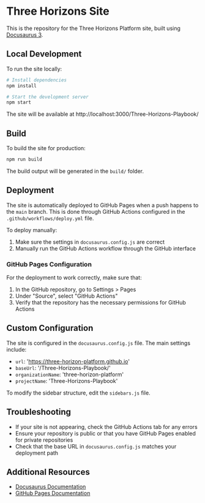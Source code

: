 # Three Horizons Site

This is the repository for the Three Horizons Platform site, built using [Docusaurus 3](https://docusaurus.io/).

## Local Development

To run the site locally:

```bash
# Install dependencies
npm install

# Start the development server
npm start
```

The site will be available at http://localhost:3000/Three-Horizons-Playbook/

## Build

To build the site for production:

```bash
npm run build
```

The build output will be generated in the `build/` folder.

## Deployment

The site is automatically deployed to GitHub Pages when a push happens to the `main` branch. This is done through GitHub Actions configured in the `.github/workflows/deploy.yml` file.

To deploy manually:

1. Make sure the settings in `docusaurus.config.js` are correct
2. Manually run the GitHub Actions workflow through the GitHub interface

### GitHub Pages Configuration

For the deployment to work correctly, make sure that:

1. In the GitHub repository, go to Settings > Pages
2. Under "Source", select "GitHub Actions"
3. Verify that the repository has the necessary permissions for GitHub Actions

## Custom Configuration

The site is configured in the `docusaurus.config.js` file. The main settings include:

- `url`: 'https://three-horizon-platform.github.io'
- `baseUrl`: '/Three-Horizons-Playbook/'
- `organizationName`: 'three-horizon-platform'
- `projectName`: 'Three-Horizons-Playbook'

To modify the sidebar structure, edit the `sidebars.js` file.

## Troubleshooting

- If your site is not appearing, check the GitHub Actions tab for any errors
- Ensure your repository is public or that you have GitHub Pages enabled for private repositories
- Check that the base URL in `docusaurus.config.js` matches your deployment path

## Additional Resources

- [Docusaurus Documentation](https://docusaurus.io/docs)
- [GitHub Pages Documentation](https://docs.github.com/en/pages)
